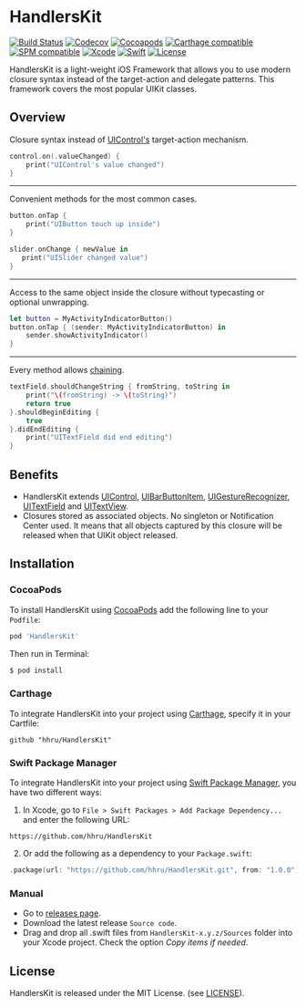 # HandlersKit
[![Build Status](https://travis-ci.org/hhru/HandlersKit.svg?branch=master)](https://travis-ci.org/hhru/HandlersKit)
[![Codecov](https://codecov.io/gh/hhru/HandlersKit/branch/master/graph/badge.svg)](https://codecov.io/gh/hhru/HandlersKit)
[![Cocoapods](https://img.shields.io/cocoapods/v/HandlersKit.svg?style=flat)](http://cocoapods.org/pods/HandlersKit)
[![Carthage compatible](https://img.shields.io/badge/Carthage-Compatible-brightgreen.svg?style=flat)](https://github.com/Carthage/Carthage)
[![SPM compatible](https://img.shields.io/badge/SPM-Compatible-brightgreen.svg?style=flat)](https://swift.org/package-manager/)
[![Xcode](https://img.shields.io/badge/Xcode-11-blue.svg)](https://developer.apple.com/xcode)
[![Swift](https://img.shields.io/badge/Swift-5.0-orange.svg)](https://swift.org)
[![License](https://img.shields.io/github/license/hhru/HandlersKit.svg)](https://opensource.org/licenses/MIT)

HandlersKit is a light-weight iOS Framework that allows you to use modern closure syntax instead of the target-action and delegate patterns. This framework covers the most popular UIKit classes.

## Overview
Closure syntax instead of [UIControl's](https://developer.apple.com/documentation/uikit/uicontrol) target-action mechanism.
```swift
control.on(.valueChanged) {
    print("UIControl's value changed")
}
```
---
Convenient methods for the most common cases.
```swift
button.onTap {
    print("UIButton touch up inside")
}
```
```swift
slider.onChange { newValue in
   print("UISlider changed value")
}
```
---
Access to the same object inside the closure without typecasting or optional unwrapping.
```swift
let button = MyActivityIndicatorButton()
button.onTap { (sender: MyActivityIndicatorButton) in
    sender.showActivityIndicator()
}
```
---
Every method allows [chaining](https://en.wikipedia.org/wiki/Method_chaining).
```swift
textField.shouldChangeString { fromString, toString in
    print("\(fromString) -> \(toString)")
    return true
}.shouldBeginEditing {
    true
}.didEndEditing {
    print("UITextField did end editing")
}
```

## Benefits
- HandlersKit extends [UIControl](https://developer.apple.com/documentation/uikit/uicontrol), [UIBarButtonItem](https://developer.apple.com/documentation/uikit/uibarbuttonitem), [UIGestureRecognizer](https://developer.apple.com/documentation/uikit/uigesturerecognizer), [UITextField](https://developer.apple.com/documentation/uikit/uitextfield) and [UITextView](https://developer.apple.com/documentation/uikit/uitextview).
- Closures stored as associated objects. No singleton or Notification Center used. It means that all objects captured by this closure will be released when that UIKit object released.

## Installation
### CocoaPods
To install HandlersKit using [CocoaPods](http://cocoapods.org) add the following line to your `Podfile`:
```ruby
pod 'HandlersKit'
```
Then run in Terminal:
```sh
$ pod install
```

### Carthage
To integrate HandlersKit into your project using [Carthage](https://github.com/Carthage/Carthage), specify it in your Cartfile:
```shell
github "hhru/HandlersKit"
```

### Swift Package Manager
To integrate HandlersKit into your project using [Swift Package Manager](https://swift.org/package-manager/), you have two different ways:
1. In Xcode, go to `File > Swift Packages > Add Package Dependency...` and enter the following URL:
```
https://github.com/hhru/HandlersKit
```
2. Or add the following as a dependency to your `Package.swift`:
```swift
.package(url: "https://github.com/hhru/HandlersKit.git", from: "1.0.0")
```

### Manual
- Go to [releases page](https://github.com/hhru/HandlersKit/releases).
- Download the latest release `Source code`.
- Drag and drop all .swift files from `HandlersKit-x.y.z/Sources` folder into your Xcode project. Check the option *Copy items if needed*.

## License
HandlersKit is released under the MIT License. (see [LICENSE](https://github.com/hhru/HandlersKit/blob/master/LICENSE)).
